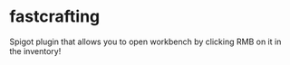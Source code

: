 # fastcrafting
Spigot plugin that allows you to open workbench by clicking RMB on it in the inventory!
